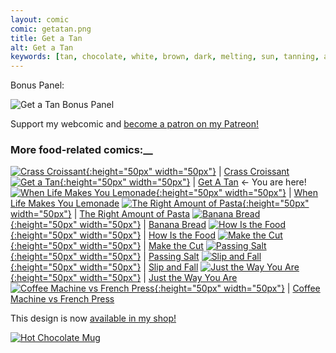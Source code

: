 ```yaml
---
layout: comic
comic: getatan.png
title: Get a Tan
alt: Get a Tan
keywords: [tan, chocolate, white, brown, dark, melting, sun, tanning, ant]
---
```


Bonus Panel:

![Get a Tan Bonus Panel](/images/getatan_bonus.png)


Support my webcomic and [become a patron on my Patreon!](https://www.patreon.com/lolnein)


### More food-related comics:__

[![Crass Croissant](/thumbs/crasscroissant.png){:height="50px" width="50px"}](https://lolnein.com/2018/02/01/crasscroissant/) | [Crass Croissant](https://lolnein.com/2018/02/01/crasscroissant/)
[![Get a Tan](/thumbs/getatan.png){:height="50px" width="50px"}](https://lolnein.com/2018/09/05/getatan/) | [Get A Tan](https://lolnein.com/2018/09/05/getatan/) <- You are here!
[![When Life Makes You Lemonade](/thumbs/whenlifemakesyoulemonade.png){:height="50px" width="50px"}](https://lolnein.com/2019/08/29/whenlifemakesyoulemonade/) | [When Life Makes You Lemonade](https://lolnein.com/2019/08/29/whenlifemakesyoulemonade/)
[![The Right Amount of Pasta](/thumbs/therightamountofpasta.png){:height="50px" width="50px"}](https://lolnein.com/2019/09/06/therightamountofpasta/) | [The Right Amount of Pasta](https://lolnein.com/2019/09/06/therightamountofpasta/)
[![Banana Bread](/thumbs/bananabread.png){:height="50px" width="50px"}](https://lolnein.com/2019/09/18/bananabread/) | [Banana Bread](https://lolnein.com/2019/09/18/bananabread/)
[![How Is the Food](/thumbs/howisthefood.png){:height="50px" width="50px"}](https://lolnein.com/2019/11/20/howisthefood/) | [How Is the Food](https://lolnein.com/2019/11/20/howisthefood/)
[![Make the Cut](/thumbs/makethecut.png){:height="50px" width="50px"}](https://lolnein.com/2019/11/26/makethecut/) | [Make the Cut](https://lolnein.com/2019/11/26/makethecut/)
[![Passing Salt](/thumbs/passingsalt.png){:height="50px" width="50px"}](https://lolnein.com/2020/02/07/passingsalt/) | [Passing Salt](https://lolnein.com/2020/02/07/passingsalt/)
[![Slip and Fall](/thumbs/slipandfall.png){:height="50px" width="50px"}](https://lolnein.com/2020/02/23/slipandfall/) | [Slip and Fall](https://lolnein.com/2020/02/23/slipandfall/)
[![Just the Way You Are](/thumbs/justthewayyouare.png){:height="50px" width="50px"}](https://lolnein.com/2020/02/27/justthewayyouare/) | [Just the Way You Are](https://lolnein.com/2020/02/27/justthewayyouare/)
[![Coffee Machine vs French Press](/thumbs/coffeemachinevsfrenchpress.png){:height="50px" width="50px"}](https://lolnein.com/2019/10/29/coffeemachinevsfrenchpress/) | [Coffee Machine vs French Press](https://lolnein.com/2019/10/29/coffeemachinevsfrenchpress/)


This design is now [available in my shop!](https://lolnein.redbubble.com)  

[![Hot Chocolate Mug](/images/hotchocolate_mug.png)](https://lolnein.redbubble.com)